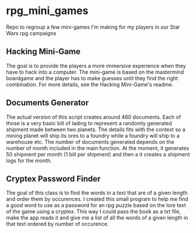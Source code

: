# rpg_mini_games

Repo to regroup a few mini-games I'm making for my players in our Star Wars rpg campaigns

## Hacking Mini-Game

The goal is to provide the players a more immersive experience when they have to hack into a computer. The mini-game is based on the mastermind boardgame and the player has to make guesses until they find the right combination. For more details, see the Hacking Mini-Game's readme.

## Documents Generator

The actual version of this script creates around 460 documents. Each of those is a very basic bill of lading to represent a randomly generated shipment made between two planets. The details fits with the context so a mining planet will ship its ores to a foundry while a foundry will ship to a warehouse etc. The number of documents generated depends on the number of month included in the main function. At the moment, it generates 50 shipment per month (1 bill per shipment) and then a it creates a shipment logs for the month.

## Cryptex Password Finder

The goal of this class is to find the words in a text that are of a given length and order them by occurences. I created this small program to help me find a good word to use as a password for an rpg puzzle based on the lore text of the game using a cryptex. This way I could pass the book as a txt file, make the app reads it and give me a list of all the words of a given length in that text ordered by number of occurence.
